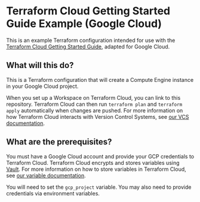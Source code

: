 # Terraform Cloud Getting Started Guide Example (Google Cloud)

This is an example Terraform configuration intended for use with the [Terraform Cloud Getting Started Guide](https://learn.hashicorp.com/terraform/cloud-gettingstarted/tfc_overview), adapted for Google Cloud.

## What will this do?

This is a Terraform configuration that will create a Compute Engine instance in your Google Cloud project.

When you set up a Workspace on Terraform Cloud, you can link to this repository. Terraform Cloud can then run `terraform plan` and `terraform apply` automatically when changes are pushed. For more information on how Terraform Cloud interacts with Version Control Systems, see [our VCS documentation](https://www.terraform.io/docs/cloud/run/ui.html).

## What are the prerequisites?

You must have a Google Cloud account and provide your GCP credentials to Terraform Cloud. Terraform Cloud encrypts and stores variables using [Vault](https://www.vaultproject.io/). For more information on how to store variables in Terraform Cloud, see [our variable documentation](https://www.terraform.io/docs/cloud/workspaces/variables.html).

You will need to set the `gcp_project` variable. You may also need to provide credentials via environment variables.

